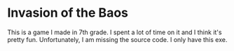 # Invasion of the Baos
This is a game I made in 7th grade. I spent a lot of time on it and I think it's pretty fun. Unfortunately, I am missing the source code. I only have this exe.
